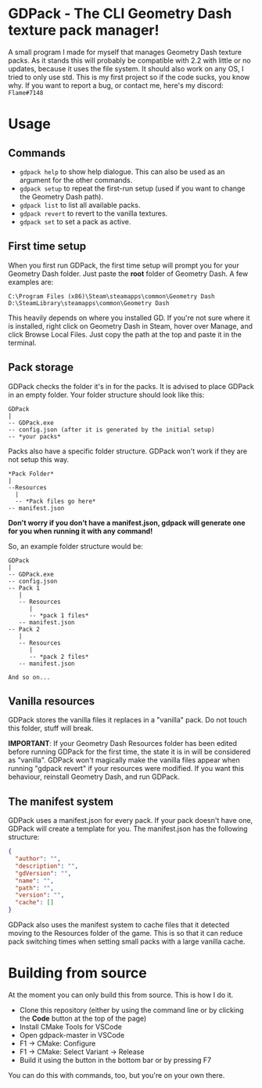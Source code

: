 # GDPack - The CLI Geometry Dash texture pack manager!
A small program I made for myself that manages Geometry Dash texture packs. As it stands this will probably be compatible with 2.2 with little or no updates, because it uses the file system. It should also work on any OS, I tried to only use std.
This is my first project so if the code sucks, you know why. If you want to report a bug, or contact me, here's my discord: ```Flame#7148```

# Usage
## Commands
 - ```gdpack help``` to show help dialogue. This can also be used as an argument for the other commands.
 - ```gdpack setup``` to repeat the first-run setup (used if you want to change the Geometry Dash path).
 - ```gdpack list``` to list all available packs.
 - ```gdpack revert``` to revert to the vanilla textures.
 - ```gdpack set``` to set a pack as active.
## First time setup
When you first run GDPack, the first time setup will prompt you for your Geometry Dash folder. Just paste the **root** folder of Geometry Dash. A few examples are: 
```
C:\Program Files (x86)\Steam\steamapps\common\Geometry Dash
D:\SteamLibrary\steamapps\common\Geometry Dash
```

This heavily depends on where you installed GD. If you're not sure where it is installed, right click on Geometry Dash in Steam, hover over Manage, and click Browse Local Files. Just copy the path at the top and paste it in the terminal.

## Pack storage
GDPack checks the folder it's in for the packs. It is advised to place GDPack in an empty folder. Your folder structure should look like this: 

```
GDPack
|
-- GDPack.exe
-- config.json (after it is generated by the initial setup)
-- *your packs*
```

Packs also have a specific folder structure. GDPack won't work if they are not setup this way.
```
*Pack Folder*
|
--Resources
  |
  -- *Pack files go here*
-- manifest.json
```
**Don't worry if you don't have a manifest.json, gdpack will generate one for you when running it with any command!**

So, an example folder structure would be:
```
GDPack
|
-- GDPack.exe
-- config.json
-- Pack 1
   |
   -- Resources
      |
      -- *pack 1 files*
   -- manifest.json
-- Pack 2
   |
   -- Resources
      |
      -- *pack 2 files*
   -- manifest.json

And so on...
```

## Vanilla resources
GDPack stores the vanilla files it replaces in a "vanilla" pack. Do not touch this folder, stuff will break.

**IMPORTANT**: If your Geometry Dash Resources folder has been edited before running GDPack for the first time, the state it is in will be considered as "vanilla". GDPack won't magically make the vanilla files appear when running "gdpack revert" if your resources were modified. If you want this behaviour, reinstall Geometry Dash, and run GDPack.


## The manifest system
GDPack uses a manifest.json for every pack. If your pack doesn't have one, GDPack will create a template for you. The manifest.json has the following structure: 

```json
{
  "author": "",
  "description": "",
  "gdVersion": "",
  "name": "",
  "path": "",
  "version": "",
  "cache": []
}
```
GDPack also uses the manifest system to cache files that it detected moving to the Resources folder of the game. This is so that it can reduce pack switching times when setting small packs with a large vanilla cache.

# Building from source
At the moment you can only build this from source. This is how I do it.

- Clone this repository (either by using the command line or by clicking the **Code** button at the top of the page)
- Install CMake Tools for VSCode
- Open gdpack-master in VSCode
- F1 -> CMake: Configure
- F1 -> CMake: Select Variant -> Release
- Build it using the button in the bottom bar or by pressing F7

You can do this with commands, too, but you're on your own there.